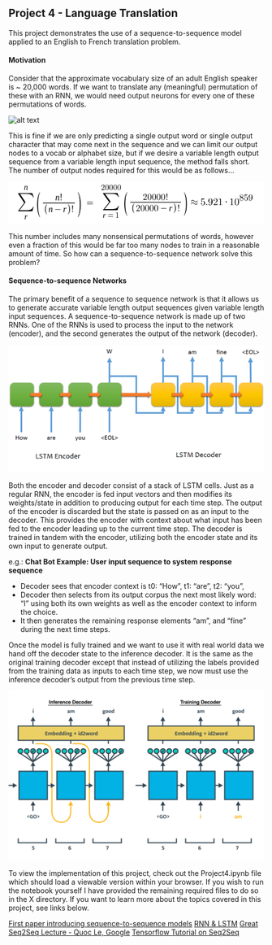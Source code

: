 ## Project 4 - Language Translation

This project demonstrates the use of a sequence-to-sequence model applied to an English to French translation problem.

#### Motivation 
Consider that the approximate vocabulary size of an adult English speaker is ~ 20,000 words. If we want to translate any (meaningful) permutation of these with an RNN, we would need output neurons for every one of these permutations of words.

![alt text](Rnn.png "Character Wise RNN: The output of the RNN at any time step is always 1 character from a total of 26 possible characters. Its output size is fixed and its output layer is a reasonable size.")

This is fine if we are only predicting a single output word or single output character that may come next in the sequence and we can limit our output nodes to a vocab or alphabet size, but if we desire a variable length output sequence from a variable length input sequence, the method falls short. The number of output nodes required for this would be as follows…


![alt text](Sum.png "Number of Output neurons required")

This number includes many nonsensical permutations of words, however even a fraction of this would be far too many nodes to train in a reasonable amount of time. So how can a sequence-to-sequence network solve this problem?



#### Sequence-to-sequence Networks
The primary benefit of a sequence to sequence network is that it allows us to generate accurate variable length output sequences given variable length input sequences.  A sequence-to-sequence network is made up of two RNNs. One of the RNNs is used to process the input to the network (encoder), and the second generates the output of the network (decoder).

![alt text](seq2seq1.png "Seq2Seq Model")

Both the encoder and decoder consist of a stack of LSTM cells. Just as a regular RNN, the encoder is fed input vectors and then modifies its weights/state in addition to producing output for each time step. The output of the encoder is discarded but the state is passed on as an input to the decoder. This provides the encoder with context about what input has been fed to the encoder leading up to the current time step. The decoder is trained in tandem with the encoder, utilizing both the encoder state and its own input to generate output. 

e.g.: **Chat Bot Example: User input sequence to system response sequence**
* Decoder sees that encoder context is t0: “How”, t1: “are”, t2: “you”,
* Decoder then selects from its output corpus the next most likely word: “I” using both its own weights as well as the encoder context to inform the choice. 
* It then generates the remaining response elements “am”, and “fine” during the next time steps.

Once the model is fully trained and we want to use it with real world data we hand off the decoder state to the inference decoder. It is the same as the original training decoder except that instead of utilizing the labels provided from the training data as inputs to each time step, we now must use the inference decoder’s output from the previous time step.

![alt text](decoders.png "Comparison of Training & Inference Decoders")

To view the implementation of this project, check out the Project4.ipynb file which should load a viewable version within your browser. If you wish to run the notebook yourself I have provided the remaining required files to do so in the X directory. If you want to learn more about the topics covered in this project, see links below. 

[First paper introducing sequence-to-sequence models](https://arxiv.org/abs/1406.1078)
[RNN & LSTM](https://deeplearning4j.org/lstm.html)
[Great Seq2Seq Lecture - Quoc Le, Google](https://www.youtube.com/watch?v=G5RY_SUJih4)
[Tensorflow Tutorial on Seq2Seq](https://www.tensorflow.org/tutorials/seq2seq)
